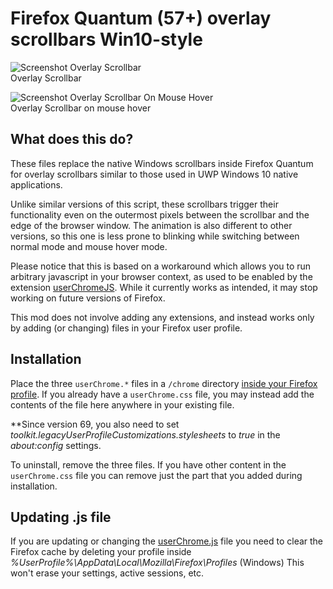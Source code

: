 # Firefox Quantum (57+) overlay scrollbars Win10-style      

![Screenshot Overlay Scrollbar](https://raw.githubusercontent.com/endeavoursc/firefox-overlay-scrollbars-win10/master/screenshots/screenshot.png)  
Overlay Scrollbar


![Screenshot Overlay Scrollbar On Mouse Hover](https://raw.githubusercontent.com/endeavoursc/firefox-overlay-scrollbars-win10/master/screenshots/screenshot-hover.png)  
Overlay Scrollbar on mouse hover


## What does this do?

These files replace the native Windows scrollbars inside Firefox Quantum for overlay scrollbars similar to those used in UWP Windows 10 native applications.

Unlike similar versions of this script, these scrollbars trigger their functionality even on the outermost pixels between the scrollbar and the edge of the browser window.
The animation is also different to other versions, so this one is less prone to blinking while switching between normal mode and mouse hover mode.

Please notice that this is based on a workaround which allows you to run arbitrary javascript in your browser context, as used to be enabled by the extension [userChromeJS](http://userchromejs.mozdev.org/).
While it currently works as intended, it may stop working on future versions of Firefox.

This mod does not involve adding any extensions, and instead works only by adding (or changing) files in your Firefox user profile.


## Installation

Place the three `userChrome.*` files in a `/chrome` directory [inside your Firefox profile](https://support.mozilla.org/en-US/kb/profiles-where-firefox-stores-user-data). If you already have a `userChrome.css` file, you may instead add the contents of the file here anywhere in your existing file.

**Since version 69, you also need to set *toolkit.legacyUserProfileCustomizations.stylesheets* to *true* in the *about:config* settings.

To uninstall, remove the three files. If you have other content in the `userChrome.css` file you can remove just the part that you added during installation.

## Updating .js file

If you are updating or changing the [userChrome.js](https://github.com/endeavoursc/firefox-overlay-scrollbars-win10/blob/master/userChrome.js) file you need to clear the Firefox cache by deleting your profile inside *%UserProfile%\AppData\Local\Mozilla\Firefox\Profiles* (Windows)
This won't erase your settings, active sessions, etc.
